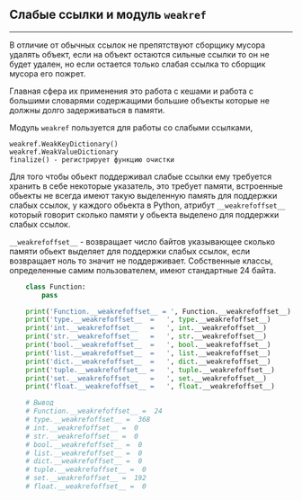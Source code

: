 Слабые ссылки и модуль `weakref`
---
---
В отличие от обычных ссылок не препятствуют сборщику мусора удалять
объект, если на объект остаются сильные ссылки то он не будет
удален, но если остается только слабая ссылка то сборщик мусора
его пожрет.

Главная сфера их применения это работа с кешами и работа с большими
словарями содержащими большие объекты которые не должны долго
задерживаться в памяти.

Модуль `weakref` пользуется для работы со слабыми ссылками, 

    weakref.WeakKeyDictionary() 
    weakref.WeakValueDictionary
    finalize() - регистрирует функцию очистки

Для того чтобы обьект поддерживал слабые ссылки ему требуется хранить
в себе некоторые указатель, это требует памяти, встроенные обьекты не
всегда имеют такую выделенную память для поддержки слабых ссылок, у
каждого обьекта в Python, атрибут `__weakrefoffset__` который говорит
сколько памяти у обьекта выделено для поддержки слабых ссылок.

`__weakrefoffset__` - возвращает число байтов указывающее сколько памяти
обьект выделяет для поддержки слабых ссылок, если возвращает ноль то
значит не поддерживает. Собственные классы, определенные самим
пользователем, имеют стандартные 24 байта.

```python
    class Function:
        pass

    print('Function.__weakrefoffset__ = ', Function.__weakrefoffset__)
    print('type.__weakrefoffset__  =   ', type.__weakrefoffset__)
    print('int.__weakrefoffset__   =   ', int.__weakrefoffset__)
    print('str.__weakrefoffset__   =   ', str.__weakrefoffset__)
    print('bool.__weakrefoffset__  =   ', bool.__weakrefoffset__)
    print('list.__weakrefoffset__  =   ', list.__weakrefoffset__)
    print('dict.__weakrefoffset__  =   ', dict.__weakrefoffset__)
    print('tuple.__weakrefoffset__ =   ', tuple.__weakrefoffset__)
    print('set.__weakrefoffset__   =   ', set.__weakrefoffset__)
    print('float.__weakrefoffset__ =   ', float.__weakrefoffset__)

    # Вывод
    # Function.__weakrefoffset__ =  24
    # type.__weakrefoffset__ =  368
    # int.__weakrefoffset__ =  0
    # str.__weakrefoffset__ =  0
    # bool.__weakrefoffset__ =  0
    # list.__weakrefoffset__ =  0
    # dict.__weakrefoffset__ =  0
    # tuple.__weakrefoffset__ =  0
    # set.__weakrefoffset__ =  192
    # float.__weakrefoffset__ =  0
```
